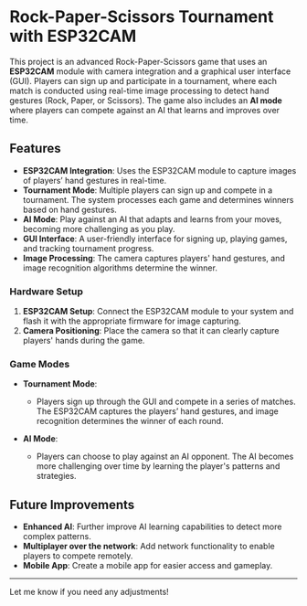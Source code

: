 # Rock-Paper-Scissors Tournament with ESP32CAM

This project is an advanced Rock-Paper-Scissors game that uses an **ESP32CAM** module with camera integration and a graphical user interface (GUI). Players can sign up and participate in a tournament, where each match is conducted using real-time image processing to detect hand gestures (Rock, Paper, or Scissors). The game also includes an **AI mode** where players can compete against an AI that learns and improves over time.

## Features

- **ESP32CAM Integration**: Uses the ESP32CAM module to capture images of players’ hand gestures in real-time.
- **Tournament Mode**: Multiple players can sign up and compete in a tournament. The system processes each game and determines winners based on hand gestures.
- **AI Mode**: Play against an AI that adapts and learns from your moves, becoming more challenging as you play.
- **GUI Interface**: A user-friendly interface for signing up, playing games, and tracking tournament progress.
- **Image Processing**: The camera captures players' hand gestures, and image recognition algorithms determine the winner.
  
### Hardware Setup

1. **ESP32CAM Setup**: Connect the ESP32CAM module to your system and flash it with the appropriate firmware for image capturing.
2. **Camera Positioning**: Place the camera so that it can clearly capture players' hands during the game.


### Game Modes

- **Tournament Mode**: 
    - Players sign up through the GUI and compete in a series of matches. The ESP32CAM captures the players’ hand gestures, and image recognition determines the winner of each round.
  
- **AI Mode**:
    - Players can choose to play against an AI opponent. The AI becomes more challenging over time by learning the player's patterns and strategies.

## Future Improvements

- **Enhanced AI**: Further improve AI learning capabilities to detect more complex patterns.
- **Multiplayer over the network**: Add network functionality to enable players to compete remotely.
- **Mobile App**: Create a mobile app for easier access and gameplay.

---

Let me know if you need any adjustments!
